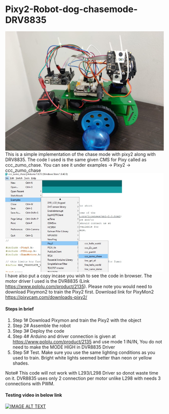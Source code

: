 # Pixy2-Robot-dog-chasemode-DRV8835

![Chase robot Image 2 ](https://github.com/MieRobot/Pixy2-robot-dog-chase-drv8835/blob/master/Pixy2%20Chase%20robot.jpeg)
This is a simple implementation of the chase mode with pixy2 along with DRV8835. The code I used is the same given CMS for Pixy called as ccc_zumo_chase. You can see it under examples -> Pixy2 -> ccc_zumo_chase
![Chase robot Image ](https://github.com/MieRobot/Pixy2-robot-dog-chase-drv8835/blob/master/package%20code%20source.jpg)
I have also put a copy incase you wish to see the code in browser. The motor driver I used is the DVR8835 (Link https://www.pololu.com/product/2135). 
Please note you would need to download Pixymon2 to train the Pixy2 first.
Download link for PixyMon2 https://pixycam.com/downloads-pixy2/

#### Steps in brief

1. Step 1# Download Pixymon and train the Pixy2 with the object
2. Step 2# Assemble the robot
3. Step 3# Deploy the code
4. Step 4# Arduino and driver connection is given at https://www.pololu.com/product/2135 and use mode 1 IN/IN, You do not need to make the MODE HIGH in DVR8835 Driver
5. Step 5# Test. Make sure you use the same lighting conditions as you used to train. Bright white lights seemed better than neon or yellow shades.

Note# This code will not work with L293/L298 Driver so donot waste time on it. DVR8835 uses only 2 connection per motor unlike L298 with needs 3 connections with PWM.

#### Testing video in below link


[![IMAGE ALT TEXT](http://img.youtube.com/vi/OETt1gaWnrE/0.jpg)](http://www.youtube.com/watch?v=OETt1gaWnrE "Pixy2 and DVR8835 Color ball chase robot with code")
